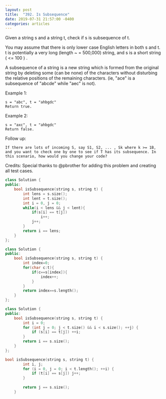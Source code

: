 ```yaml
---
layout: post
title:  "392. Is Subsequence"
date: 2019-07-31 21:57:00 -0400
categories: articles
---
```


Given a string s and a string t, check if s is subsequence of t.

You may assume that there is only lower case English letters in both s and t. t is potentially a very long (length ~ = 500,000) string, and s is a short string ( <= 100 ) .

A subsequence of a string is a new string which is formed from the original string by deleting some (can be none) of the characters without disturbing the relative positions of the remaining characters. (ie, "ace" is a subsequence of "abcde" while "aec" is not).

Example 1:
```
s = "abc", t = "ahbgdc"
Return true.
```
Example 2:
```
s = "axc", t = "ahbgdc"
Return false.
```
Follow up:
```
If there are lots of incoming S, say S1, S2, ... , Sk where k >= 1B, and you want to check one by one to see if T has its subsequence. In this scenario, how would you change your code?
```
Credits:
Special thanks to @pbrother for adding this problem and creating all test cases.

```c++
class Solution {
public:
    bool isSubsequence(string s, string t) {
        int lens = s.size();
        int lent = t.size();
        int i = 0, j = 0;
        while(i < lens && j < lent){
            if(s[i] == t[j])
                i++;
            j++;
        }
        return i == lens;
    }
};
```
```c++
class Solution {
public:
    bool isSubsequence(string s, string t) {
        int index=0;
        for(char c:t){
            if(c==s[index]){
                index++;
            }
        }
        return index==s.length();
    }
};
```
```c++
class Solution {
public:
    bool isSubsequence(string s, string t) {
        int i = 0;
        for (int j = 0; j < t.size() && i < s.size(); ++j) {
            if (s[i] == t[j]) ++i;
        }
        return i == s.size();
    }
};
```
```c++
bool isSubsequence(string s, string t) {
        int i, j;
        for (i = 0, j = 0; i < t.length(); ++i) {
            if (t[i] == s[j]) j++;
        }
        
        return j == s.size();
    }
```